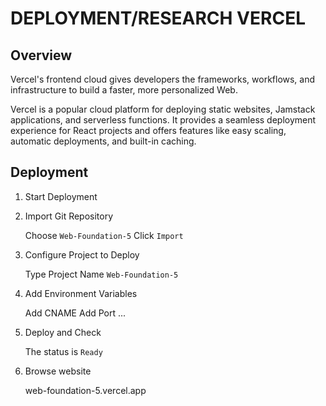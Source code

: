 # DEPLOYMENT/RESEARCH VERCEL 

## Overview

Vercel's frontend cloud gives developers the frameworks, workflows, and infrastructure to build a faster, more personalized Web.

Vercel is a popular cloud platform for deploying static websites, Jamstack applications, and serverless functions. It provides a seamless deployment experience for React projects and offers features like easy scaling, automatic deployments, and built-in caching.

## Deployment

1. Start Deployment

2. Import Git Repository

    Choose `Web-Foundation-5` Click `Import`

3. Configure Project to Deploy

    Type Project Name `Web-Foundation-5`

4. Add Environment Variables

    Add CNAME
    Add Port
    ...

5. Deploy and Check

    The status is `Ready`

6. Browse website

    web-foundation-5.vercel.app
